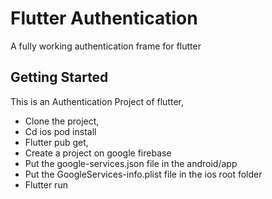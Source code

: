 # Flutter Authentication

A fully working authentication frame for flutter

## Getting Started

This is an Authentication Project of flutter,
- Clone the project, 
- Cd ios pod install
- Flutter pub get, 
- Create a project on google firebase
- Put the google-services.json file in the android/app
- Put the GoogleServices-info.plist file in the ios root folder
- Flutter run
